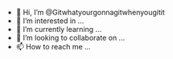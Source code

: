 - 👋 Hi, I’m @Gitwhatyourgonnagitwhenyougitit
- 👀 I’m interested in ...
- 🌱 I’m currently learning ...
- 💞️ I’m looking to collaborate on ...
- 📫 How to reach me ...

<!---
Gitwhatyourgonnagitwhenyougitit/Gitwhatyourgonnagitwhenyougitit is a ✨ special ✨ repository because its `README.md` (this file) appears on your GitHub profile.
You can click the Preview link to take a look at your changes.
--->
